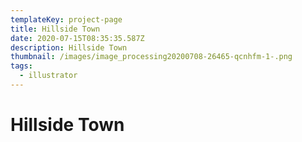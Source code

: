 ```yaml
---
templateKey: project-page
title: Hillside Town
date: 2020-07-15T08:35:35.587Z
description: Hillside Town
thumbnail: /images/image_processing20200708-26465-qcnhfm-1-.png
tags:
  - illustrator
---
```

# Hillside Town